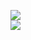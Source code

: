 [![](https://img.shields.io/badge/Made%20With-Github%20Spray-lightgrey.svg?style=for-the-badge&logo=github)](https://github.com/Annihil/github-spray#31607)  
[![](https://i.imgur.com/2DrTn0Z.gif)](https://github.com/Annihil/github-spray)